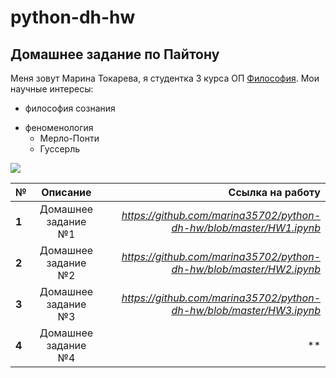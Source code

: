# python-dh-hw
##  Домашнее задание по Пайтону
Меня зовут Марина Токарева, я студентка 3 курса ОП [Философия](https://www.hse.ru/ba/phil/). Мои научные интересы:
+ философия сознания
- феноменология
  + Мерло-Понти
  * Гуссерль
  
![](http://i5.beon.ru/17/4/830417/21/23343121/0.jpeg)

№|Описание|Ссылка на работу
---|:------:|---:
**1**|Домашнее задание №1|*https://github.com/marina35702/python-dh-hw/blob/master/HW1.ipynb*
**2**|Домашнее задание №2|*https://github.com/marina35702/python-dh-hw/blob/master/HW2.ipynb*
**3**|Домашнее задание №3|*https://github.com/marina35702/python-dh-hw/blob/master/HW3.ipynb*
**4**|Домашнее задание №4|**
